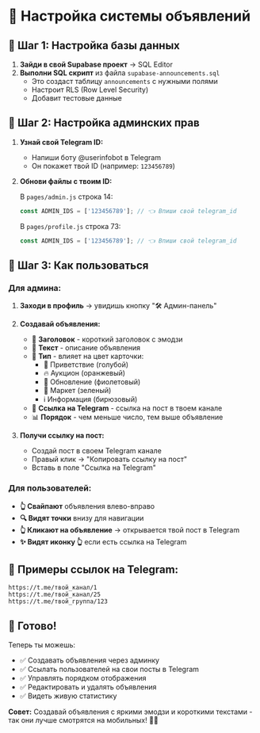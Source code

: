 # 📢 Настройка системы объявлений

## 🔧 Шаг 1: Настройка базы данных

1. **Зайди в свой Supabase проект** → SQL Editor
2. **Выполни SQL скрипт** из файла `supabase-announcements.sql`
   - Это создаст таблицу `announcements` с нужными полями
   - Настроит RLS (Row Level Security)
   - Добавит тестовые данные

## 🔑 Шаг 2: Настройка админских прав

1. **Узнай свой Telegram ID:**
   - Напиши боту @userinfobot в Telegram
   - Он покажет твой ID (например: `123456789`)

2. **Обнови файлы с твоим ID:**
   
   В `pages/admin.js` строка 14:
   ```javascript
   const ADMIN_IDS = ['123456789']; // 👈 Впиши свой telegram_id
   ```
   
   В `pages/profile.js` строка 73:
   ```javascript
   const ADMIN_IDS = ['123456789']; // 👈 Впиши свой telegram_id
   ```

## 📱 Шаг 3: Как пользоваться

### Для админа:
1. **Заходи в профиль** → увидишь кнопку "🛠️ Админ-панель"
2. **Создавай объявления:**
   - 📝 **Заголовок** - короткий заголовок с эмодзи
   - 📄 **Текст** - описание объявления
   - 🎨 **Тип** - влияет на цвет карточки:
     - 🎉 Приветствие (голубой)
     - 🔥 Аукцион (оранжевый) 
     - 💎 Обновление (фиолетовый)
     - 🛒 Маркет (зеленый)
     - ℹ️ Информация (бирюзовый)
   - 🔗 **Ссылка на Telegram** - ссылка на пост в твоем канале
   - 📊 **Порядок** - чем меньше число, тем выше объявление

3. **Получи ссылку на пост:**
   - Создай пост в своем Telegram канале
   - Правый клик → "Копировать ссылку на пост"
   - Вставь в поле "Ссылка на Telegram"

### Для пользователей:
- **👆 Свайпают** объявления влево-вправо
- **🔍 Видят точки** внизу для навигации
- **👆 Кликают на объявление** → открывается твой пост в Telegram
- **✨ Видят иконку 👆** если есть ссылка на Telegram

## 🎯 Примеры ссылок на Telegram:

```
https://t.me/твой_канал/1
https://t.me/твой_канал/25
https://t.me/твой_группа/123
```

## 🚀 Готово!

Теперь ты можешь:
- ✅ Создавать объявления через админку
- ✅ Ссылать пользователей на свои посты в Telegram
- ✅ Управлять порядком отображения
- ✅ Редактировать и удалять объявления
- ✅ Видеть живую статистику

**Совет:** Создавай объявления с яркими эмодзи и короткими текстами - так они лучше смотрятся на мобильных! 📱✨

